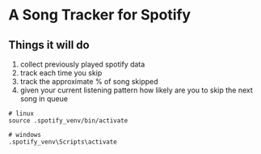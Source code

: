 # A Song Tracker for Spotify

## Things it will do

1) collect previously played spotify data
2) track each time you skip
3) track the approximate % of song skipped
4) given your current listening pattern how likely are you to skip the next song in queue


```
# linux
source .spotify_venv/bin/activate

# windows
.spotify_venv\Scripts\activate
```